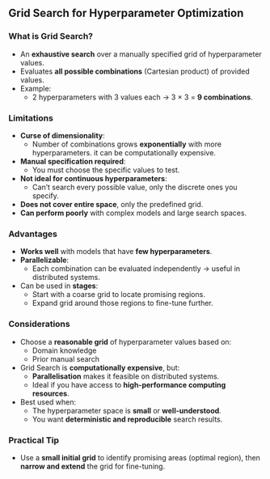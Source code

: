 ## Grid Search for Hyperparameter Optimization

### What is Grid Search?
- An **exhaustive search** over a manually specified grid of hyperparameter values.
- Evaluates **all possible combinations** (Cartesian product) of provided values.
- Example:
  - 2 hyperparameters with 3 values each → 3 × 3 = **9 combinations**.

### Limitations
- **Curse of dimensionality**:
  - Number of combinations grows **exponentially** with more hyperparameters. it can be computationally expensive.
- **Manual specification required**:
  - You must choose the specific values to test.
- **Not ideal for continuous hyperparameters**:
  - Can’t search every possible value, only the discrete ones you specify.
- **Does not cover entire space**, only the predefined grid.
- **Can perform poorly** with complex models and large search spaces.

### Advantages
- **Works well** with models that have **few hyperparameters**.
- **Parallelizable**:
  - Each combination can be evaluated independently → useful in distributed systems.
- Can be used in **stages**:
  - Start with a coarse grid to locate promising regions.
  - Expand grid around those regions to fine-tune further.

### Considerations
- Choose a **reasonable grid** of hyperparameter values based on:
  - Domain knowledge
  - Prior manual search
- Grid Search is **computationally expensive**, but:
  - **Parallelisation** makes it feasible on distributed systems.
  - Ideal if you have access to **high-performance computing resources**.
- Best used when:
  - The hyperparameter space is **small** or **well-understood**.
  - You want **deterministic and reproducible** search results.

### Practical Tip
- Use a **small initial grid** to identify promising areas (optimal region),
  then **narrow and extend** the grid for fine-tuning.


